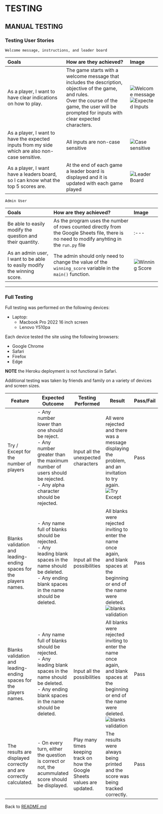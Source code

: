 # TESTING

## MANUAL TESTING

### Testing User Stories

`Welcome message, instructions, and leader board`

| Goals | How are they achieved? | Image |
| :--- | :--- | :--- |
| As a player, I want to have clear indications on how to play. | The game starts with a welcome message that includes the description, objective of the game, and rules.<br />Over the course of the game, the user will be prompted for inputs with clear expected characters.| ![Welcome message](./assets/images/mkia_welcome.png)<br />![Expected Inputs](./assets/images/inputs.png)|
| As a player, I want to have the expected inputs from my side which are also non-case sensitive. | All inputs are non-case sensitive| ![Case sensitive](./assets/images/case_sensitive.png) |
|As a player, I want have a leaders board, so I can know what the top 5 scores are. | At the end of each game a leader board is displayed and it is updated with each game played | ![Leader Board](./assets/images/leader_board.png)|

`Admin User`

| Goals | How are they achieved? | Image |
| :--- | :--- | :--- |
| Be able to easily modify the question and their quantity. | As the program uses the number of rows counted directly from the Google Sheets file, there is no need to modify anyhting in the `run.py` file | :--- |
| As an admin user, I want to be able to easily modify the winning score. | The admin should only need to change the value of the `winning_score` variable in the `main()` function. | ![Winning Score](./assets/images/winning_score.png) |

- - -

### Full Testing

Full testing was performed on the following devices:

* Laptop:
  * Macbook Pro 2022 16 inch screen
  * Lenovo Y510pa

Each device tested the site using the following browsers:

* Google Chrome
* Safari
* Firefox
* Edge

**NOTE** the Heroku deployment is not functional in Safari.

Additional testing was taken by friends and family on a variety of devices and screen sizes.

Feature | Expected Outcome | Testing Performed | Result | Pass/Fail |
| --- | --- | --- | --- | --- |
| Try / Except for the number of players | - Any number lower than one should be reject.<br>- Any number greater than the maximum number of users should be rejected.<br>- Any alpha character should be rejected. | Input all the unexpected characters | All were rejected and there was a message displaying the problem, and an invitation to try again.<br>![Try Except](./assets/images/try_except.png) | Pass |
| Blanks validation and leading-ending spaces for the players names. | - Any name full of blanks should be rejected.<br>- Any leading blank spaces in the name should be deleted.<br>- Any ending blank spaces in the name should be deleted. | Input all the possibilities | All blanks were rejected inviting to enter the name once again, and blank spaces at the beginning or end of the name were deleted.<br>![blanks validation](./assets/images/blanks.png) | Pass |
| Blanks validation and leading-ending spaces for the players names. | - Any name full of blanks should be rejected.<br>- Any leading blank spaces in the name should be deleted.<br>- Any ending blank spaces in the name should be deleted. | Input all the possibilities | All blanks were rejected inviting to enter the name once again, and blank spaces at the beginning or end of the name were deleted.<br>![blanks validation](./assets/images/blanks.png) | Pass |
| The results are displayed correctly and are correctly calculated. | - On every turn, either the question is correct or not, the acummulated score should be displayed. | Play many times keeping track on how the Google Sheets values are updated. | The results were always being printed and the score was being tracked correctly. | Pass |

Back to [README.md](README.md)